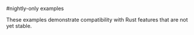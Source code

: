 #nightly-only examples

These examples demonstrate compatibility with Rust features that are not yet
stable.
